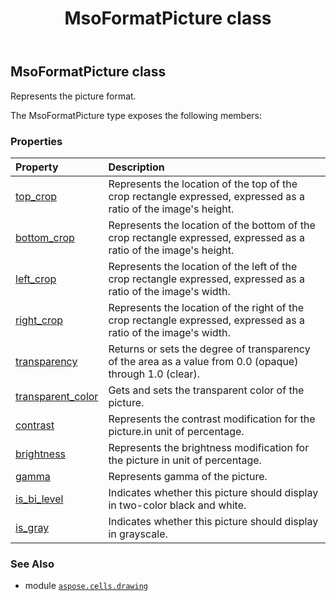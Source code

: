 ﻿---
title: MsoFormatPicture class
second_title: Aspose.Cells for Python via .NET API References
description: 
type: docs
weight: 350
url: /aspose.cells.drawing/msoformatpicture/
is_root: false
---

## MsoFormatPicture class

Represents the picture format.



The MsoFormatPicture type exposes the following members:

### Properties
| Property | Description |
| :- | :- |
| [top_crop](/cells/python-net/aspose.cells.drawing/msoformatpicture/top_crop) | Represents the location of the top of the crop rectangle expressed, expressed as a ratio of the image's height. |
| [bottom_crop](/cells/python-net/aspose.cells.drawing/msoformatpicture/bottom_crop) | Represents the location of the bottom of the crop rectangle expressed, expressed as a ratio of the image's height. |
| [left_crop](/cells/python-net/aspose.cells.drawing/msoformatpicture/left_crop) | Represents the location of the left of the crop rectangle expressed, expressed as a ratio of the image's width. |
| [right_crop](/cells/python-net/aspose.cells.drawing/msoformatpicture/right_crop) | Represents the location of the right of the crop rectangle expressed, expressed as a ratio of the image's width. |
| [transparency](/cells/python-net/aspose.cells.drawing/msoformatpicture/transparency) | Returns or sets the degree of transparency of the area as a value from 0.0 (opaque) through 1.0 (clear). |
| [transparent_color](/cells/python-net/aspose.cells.drawing/msoformatpicture/transparent_color) | Gets and sets the transparent color of the picture. |
| [contrast](/cells/python-net/aspose.cells.drawing/msoformatpicture/contrast) | Represents the contrast modification for the picture.in unit of percentage. |
| [brightness](/cells/python-net/aspose.cells.drawing/msoformatpicture/brightness) | Represents the brightness modification for the picture in unit of percentage. |
| [gamma](/cells/python-net/aspose.cells.drawing/msoformatpicture/gamma) | Represents gamma of the picture. |
| [is_bi_level](/cells/python-net/aspose.cells.drawing/msoformatpicture/is_bi_level) | Indicates whether this picture should display in two-color black and white. |
| [is_gray](/cells/python-net/aspose.cells.drawing/msoformatpicture/is_gray) | Indicates whether this picture should display in grayscale. |



### See Also
* module [`aspose.cells.drawing`](..)
